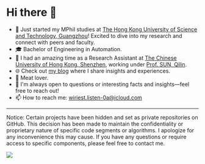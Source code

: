 # Hi there 👋

- 🔭 Just started my MPhil studies at [The Hong Kong University of Science and Technology, Guangzhou](https://www.hkust-gz.edu.cn/)! Excited to dive into my research and connect with peers and faculty.
- 🎓 Bachelor of Engineering in Automation.
- 💼 I had an amazing time as a Research Assistant at [The Chinese University of Hong Kong, Shenzhen](https://cuhk.edu.cn/en), working under [Prof. SUN, Qilin](https://sds.cuhk.edu.cn/en/teacher/489).
- 🌐 Check out [my blog](https://yipko.com) where I share insights and experiences.
- 🍖 Meat lover.
- 💬 I'm always open to questions or interesting facts and insights—feel free to reach out!
- 📫 How to reach me: [wiriest.listen-0a@icloud.com](mailto:wiriest.listen-0a@icloud.com)

---
Notice: Certain projects have been hidden and set as private repositories on GitHub. This decision has been made to maintain the confidentiality or proprietary nature of specific code segments or algorithms. I apologize for any inconvenience this may cause. If you have any questions or require access to specific components, please feel free to contact me.

![](https://komarev.com/ghpvc/?username=YipKo&style=plastic)
